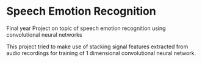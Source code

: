 # Speech Emotion Recognition
Final year Project on topic of speech emotion recognition using convolutional neural networks

This project tried to make use of stacking signal features extracted from audio recordings for training of 1 dimensional convolutional neural network.

